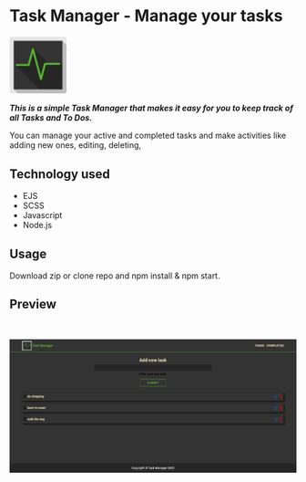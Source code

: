 # Task Manager - Manage your tasks

<img src="./public/img/logo.png" width="100" height="">

**_This is a simple Task Manager that makes it easy for you to keep track of all Tasks and To Dos._**

You can manage your active and completed tasks and make activities like adding new ones, editing, deleting,

## Technology used

-   EJS
-   SCSS
-   Javascript
-   Node.js

## Usage

Download zip or clone repo and npm install & npm start.

## Preview
<br>
<p align="center">
  <img src='./public/img/preview.png'>
</p>
